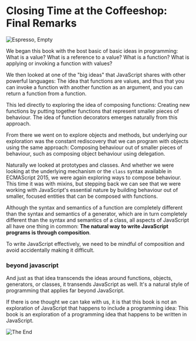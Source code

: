 # Closing Time at the Coffeeshop: Final Remarks

![Espresso, Empty](images/espresso-empty.jpg)

We began this book with the bost basic of basic ideas in programming: What is a value? What is a reference to a value? What is a function? What is applying or invoking a function with values?

We then looked at one of the "big ideas" that JavaScript shares with other powerful languages: The idea that functions are values, and thus that you can invoke a function with another function as an argument, and you can return a function from a function.

This led directly to exploring the idea of composing functions: Creating new functions by putting together functions that represent smaller pieces of behaviour. The idea of function decorators emerges naturally from this approach.

From there we went on to explore objects and methods, but underlying our exploration was the constant rediscovery that we can program with objects using the same approach: Composing behaviour out of smaller pieces of behaviour, such as composing object behaviour using delegation.

Naturally we looked at prototypes and classes. And whether we were looking at the underlying mechanism or the `class` syntax available in ECMAScript 2015, we were again exploring ways to compose behaviour. This time it was with mixins, but stepping back we can see that we were working with JavaScript's essential nature by building behaviour out of smaller, focused entities that can be composed with functions.

Although the syntax and semantics of a function are completely different than the syntax and semantics of a generator, which are in turn completely different than the syntax and semantics of a class, all aspects of JavaScript all have one thing in common: **The natural way to write JavaScript programs is through composition**.

To write JavaScript effectively, we need to be mindful of composition and avoid accidentally making it difficult.

### beyond javascript

And just as that idea transcends the ideas around functions, objects, generators, or classes, it transends JavaScript as well. It's a natural style of programming that applies far beyond JavaScript.

If there is one thought we can take with us, it is that this book is not an exploration of JavaScript that happens to include a programming idea: This book is an exploration of a programming idea that happens to be written in JavaScript.

![The End](images/the-end.jpg)
